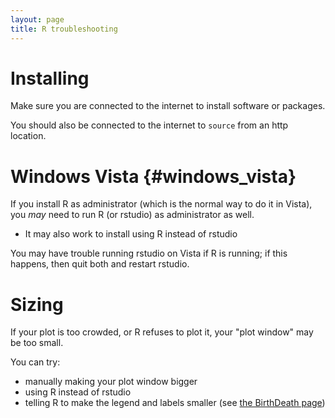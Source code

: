 ```yaml
---
layout: page
title: R troubleshooting
---
```


Installing
==========

Make sure you are connected to the internet to install software or
packages.

You should also be connected to the internet to `source`
from an http location.

Windows Vista {#windows_vista}
=============

If you install R as administrator (which is the normal way to do it in Vista),
you *may* need to run R (or rstudio) as administrator as well.

-   It may also work to install using R instead of rstudio

You may have trouble running rstudio on Vista if R is running; if this
happens, then quit both and restart rstudio.

Sizing
======

If your plot is too crowded, or R refuses to plot it, your \"plot
window\" may be too small.

You can try:

-   manually making your plot window bigger
-   using R instead of rstudio
-   telling R to make the legend and labels smaller (see
    [the BirthDeath page](materials/bd.export.html))
